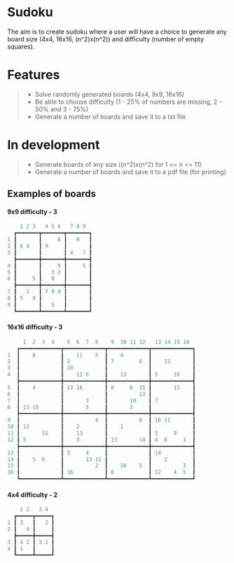 Sudoku
======
The aim is to create sudoku where a user will have a choice to generate any board size (4x4, 16x16, (n^2)x(n^2)) and difficulty (number of empty squares).


# Features
> * Solve randomly generated boards (4x4, 9x9, 16x16)
> * Be able to choose difficulty (1 - 25% of numbers are missing, 2 - 50% and 3 - 75%)
> * Generate a number of boards and save it to a txt file


# In development
> * Generate boards of any size ((n^2)x(n^2) for 1 <= n <= 11)
> * Generate a number of boards and save it to a pdf file (for printing)



Examples of boards
------------------
#### 9x9 difficulty - 3
```java
    1 2 3   4 5 6   7 8 9
  ┏━━━━━━━┳━━━━━━━┳━━━━━━━┓
1 ┃       ┃     8 ┃   9   ┃
2 ┃ 6 4   ┃ 9     ┃       ┃
3 ┃       ┃       ┃ 4   7 ┃
  ┣━━━━━━━╋━━━━━━━╋━━━━━━━┫
4 ┃       ┃     9 ┃     5 ┃
5 ┃       ┃   3 2 ┃       ┃
6 ┃     5 ┃   8   ┃       ┃
  ┣━━━━━━━╋━━━━━━━╋━━━━━━━┫
7 ┃   2   ┃ 7 9 4 ┃       ┃
8 ┃ 5   9 ┃       ┃       ┃
9 ┃       ┃   5   ┃       ┃
  ┗━━━━━━━┻━━━━━━━┻━━━━━━━┛
  ```
#### 16x16 difficulty - 3
```java
     1  2  3  4    5  6  7  8    9  10 11 12   13 14 15 16   
   ┏━━━━━━━━━━━━━┳━━━━━━━━━━━━━┳━━━━━━━━━━━━━┳━━━━━━━━━━━━━┓
1  ┃    8        ┃    11    5  ┃    4        ┃             ┃
2  ┃             ┃ 2           ┃ 7        6  ┃    12       ┃
3  ┃             ┃ 10          ┃             ┃             ┃
4  ┃             ┃    12 6     ┃    13       ┃ 5     16    ┃
   ┣━━━━━━━━━━━━━╋━━━━━━━━━━━━━╋━━━━━━━━━━━━━╋━━━━━━━━━━━━━┫
5  ┃    4        ┃ 13 16       ┃ 8     6  15 ┃       12    ┃
6  ┃             ┃             ┃          13 ┃             ┃
7  ┃             ┃       3     ┃       10    ┃ 7           ┃
8  ┃ 13 15       ┃       5     ┃       3     ┃             ┃
   ┣━━━━━━━━━━━━━╋━━━━━━━━━━━━━╋━━━━━━━━━━━━━╋━━━━━━━━━━━━━┫
9  ┃             ┃          4  ┃          8  ┃ 16 11       ┃
10 ┃ 12          ┃    2        ┃    1        ┃             ┃
11 ┃       15    ┃    13       ┃             ┃ 3     9     ┃
12 ┃ 5           ┃    3        ┃ 13       14 ┃ 4  8     1  ┃
   ┣━━━━━━━━━━━━━╋━━━━━━━━━━━━━╋━━━━━━━━━━━━━╋━━━━━━━━━━━━━┫
13 ┃             ┃ 3     4     ┃             ┃ 14          ┃
14 ┃    5  6     ┃       13 11 ┃             ┃    2        ┃
15 ┃             ┃          2  ┃    16    5  ┃          3  ┃
16 ┃             ┃ 16          ┃ 6           ┃ 12    4  5  ┃
   ┗━━━━━━━━━━━━━┻━━━━━━━━━━━━━┻━━━━━━━━━━━━━┻━━━━━━━━━━━━━┛
  ```

#### 4x4 difficulty - 2
```java
    1 2   3 4
  ┏━━━━━┳━━━━━┓
1 ┃ 3   ┃   2 ┃
2 ┃   4 ┃     ┃
  ┣━━━━━╋━━━━━┫
3 ┃ 4 2 ┃ 3 1 ┃
4 ┃ 1   ┃     ┃
  ┗━━━━━┻━━━━━┛
  ```
